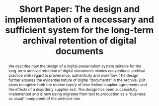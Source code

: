 ---
abstract: We describe how the design of a digital preservation system suitable for
  the long-term archival retention of digital documents mimics conventional archival
  practice with regard to provenance, authenticity and workflow.  The design further
  ensures the evidential nature of digital “documents” in the Archive.  Exit plans
  recognize both the routine expiry of time limited supplier agreements and the effects
  of a disorderly supplier exit.  The design has been successfully implemented and
  is now being migrated from test to production as a “business as usual” component
  of the archivist role.
creators:
- Cothey, Viv
date: null
document_url: https://az659834.vo.msecnd.net/eventsairwesteuprod/production-inconference-public/13fb065a649345c893e5e7336798ee5b
grand_parent: iPRES
institutions:
- Gloucestershire County Council
keywords:
- archive
- provenance
- authenticity
- fixity
landing_page_url: null
language: eng
layout: publication
license: CC-BY 4.0 International
notes_url: null
parent: iPRES 2022
publication_type: short paper
size: null
slides_url: null
source_name: iPRES
stream_url: null
title: 'Short Paper: The design and implementation of a necessary and sufficient system
  for the long-term archival retention of digital documents'
year: 2022
---